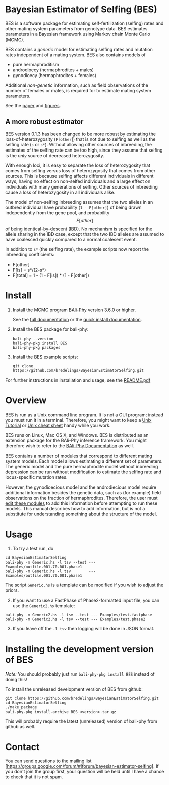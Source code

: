 # Bayesian Estimator of Selfing (BES)
BES is a software package for estimating self-fertilization (selfing)
rates and other mating system parameters from genotype data.  BES
estimates parameters in a Bayesian framework using Markov chain Monte
Carlo (MCMC).

BES contains a _generic_ model for estimating selfing rates and mutation
rates independent of a mating system. BES also contains models of
* pure hermaphroditism
* androdioecy (hermaphrodites + males)
* gynodioecy (hermaphrodites + females)

Additional *non-genetic* information, such as field observations of
the number of females or males, is required for to estimate mating
system parameters.

See the [paper](https://doi.org/10.1534/genetics.115.179093) and [figures](https://www.genetics.org/content/201/3/1171.figures-only).


## A more robust estimator

BES version 0.1.3 has been changed to be more robust by estimating the
loss-of-heterozygosity (`F[other`]) that is not due to selfing as well as the
selfing rate (`s` or `s*`).  Without allowing other sources of inbreeding,
the estimates of the selfing rate can be too high, since they assume
that selfing is the _only_ source of decreased heterozygosity.

With enough loci, it is easy to separate the loss of heterozygosity
that comes from selfing versus loss of heterozygosity that comes from
other sources.  This is because selfing affects different individuals
in different ways, having no effect on non-selfed individuals and a
large effect on individuals with many generations of selfing. Other
sources of inbreeding cause a loss of heterozygosity in all
individuals alike.  

The model of non-selfing inbreeding assumes that the two alleles in an outbred
individual have probability (`1 - F[other]`) of being drawn independently from the
gene pool, and probability $$F[other]$$ of being identical-by-descent (IBD).  No
mechanism is specified for the allele sharing in the IBD case, except that the
two IBD alleles are assumed to have coalesced quickly compared to a normal
coalesent event.

In addition to `s*` (the selfing rate), the example scripts now
report the inbreeding coefficients:

* F[other]
* F[is] = s*/(2-s*)
* F[total] = 1 - (1 - F[is]) * (1 - F[other])

# Install

1. Install the MCMC program [BAli-Phy](https://github.com/bredelings/BAli-Phy) version 3.6.0 or higher.

   See the [full documentation](http://bali-phy.org/README.xhtml) or
   the [quick install documentation](http://bali-phy.org/download.php).

2. Install the BES package for bali-phy:

   ```
   bali-phy --version
   bali-phy-pkg install BES
   bali-phy-pkg packages
   ```

3. Install the BES example scripts:

   ```
   git clone https://github.com/bredelings/BayesianEstimatorSelfing.git
   ```

For further instructions in installation and usage, see the [README.pdf](https://raw.githubusercontent.com/bredelings/BayesianEstimatorSelfing/master/doc/README.pdf)

# Overview

BES is run as a Unix command line program.  It is not a GUI program; instead you must run it in a terminal.
Therefore, you might want to keep a [Unix Tutorial](http://www.ee.surrey.ac.uk/Teaching/Unix) or
[Unix cheat sheet](http://www.rain.org/~mkummel/unix.html) handy while you work.

BES runs on Linux, Mac OS X, and Windows.  BES is distributed as an extension package for the BAli-Phy inference framework.
You might therefore wish to refer to the [BAli-Phy Documentation](http://www.bali-phy.org/README.html) as well.

BES contains a number of modules that correspond to different mating system models.  Each model allows
estimating a different set of parameters.  The generic model and the pure hermaphrodite model without
inbreeding depression can be run without modification to estimate the selfing rate and locus-specific mutation rates.

However, the gynodioecious model and the androdiecious model require additional information besides the genetic data,
such as (for example) field observations on the fraction of hermaphrodites.  Therefore,
the user must [edit these modules](#specifying-additional-information) to add this information before attempting to run these models.  This manual
describes how to add information, but is not a substitute for understanding something about the structure of the
model.

# Usage

1. To try a test run, do

```
cd BayesianEstimatorSelfing
bali-phy -m Generic.hs -l tsv --test --- Examples/outfile.001.70.001.phase1
bali-phy -m Generic.hs -l tsv        --- Examples/outfile.001.70.001.phase1
```

The script `Generic.hs` is a template can be modified if you wish to adjust the priors.

2. If you want to use a FastPhase of Phase2-formatted input file, you can
use the `Generic2.hs` template:

```
bali-phy -m Generic2.hs -l tsv --test --- Examples/test.fastphase
bali-phy -m Generic2.hs -l tsv --test --- Examples/test.phase2
```

3. If you leave off the `-l tsv` then logging will be done in JSON format.


# Installing the development version of BES

*Note:* You should probably just run `bali-phy-pkg install BES` instead of doing this!

To install the unreleased development version of BES from github:
```
git clone https://github.com/bredelings/BayesianEstimatorSelfing.git
cd BayesianEstimatorSelfing
./make_package
bali-phy-pkg install-archive BES_<version>.tar.gz
```
This will probably require the latest (unreleased) version of bali-phy from github as well.

# Contact

You can send questions to the mailing list [https://groups.google.com/forum/#!forum/bayesian-estimator-selfing].
If you don't join the group first, your question will be held until I have a chance to check that it is not spam.